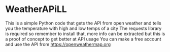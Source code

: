 # WeatherAPiLL
This is a simple Python code that gets the API from open weather and tells you the temperature with high and low temps of a city
The requests library is required so remember to install that, more info can be extracted but this is a proof of concept to get better at API usage
You can make a free account and use the API from https://openweathermap.org
